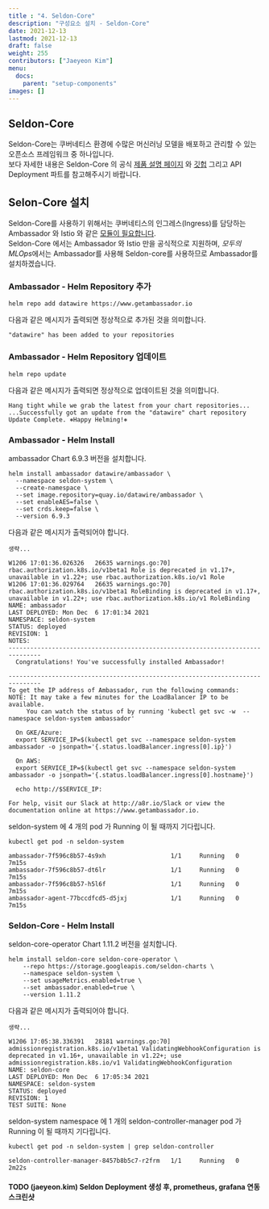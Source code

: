 ```yaml
---
title : "4. Seldon-Core"
description: "구성요소 설치 - Seldon-Core"
date: 2021-12-13
lastmod: 2021-12-13
draft: false
weight: 255
contributors: ["Jaeyeon Kim"]
menu:
  docs:
    parent: "setup-components"
images: []
---
```


## Seldon-Core

Seldon-Core는 쿠버네티스 환경에 수많은 머신러닝 모델을 배포하고 관리할 수 있는 오픈소스 프레임워크 중 하나입니다.  
보다 자세한 내용은 Seldon-Core 의 공식 [제품 설명 페이지](https://www.seldon.io/tech/products/core/) 와 [깃헙](https://github.com/SeldonIO/seldon-core) 그리고 API Deployment 파트를 참고해주시기 바랍니다.

## Selon-Core 설치

Seldon-Core를 사용하기 위해서는 쿠버네티스의 인그레스(Ingress)를 담당하는 Ambassador 와 Istio 와 같은 [모듈이 필요합니다](https://docs.seldon.io/projects/seldon-core/en/latest/workflow/install.html).  
Seldon-Core 에서는 Ambassador 와 Istio 만을 공식적으로 지원하며, *모두의 MLOps*에서는 Ambassador를 사용해 Seldon-core를 사용하므로 Ambassador를 설치하겠습니다.

### Ambassador - Helm Repository 추가

```text
helm repo add datawire https://www.getambassador.io
```

다음과 같은 메시지가 출력되면 정상적으로 추가된 것을 의미합니다.

```text
"datawire" has been added to your repositories
```

### Ambassador - Helm Repository 업데이트

```text
helm repo update
```

다음과 같은 메시지가 출력되면 정상적으로 업데이트된 것을 의미합니다.

```text
Hang tight while we grab the latest from your chart repositories...
...Successfully got an update from the "datawire" chart repository
Update Complete. ⎈Happy Helming!⎈
```

### Ambassador - Helm Install

ambassador Chart 6.9.3 버전을 설치합니다.

```text
helm install ambassador datawire/ambassador \
  --namespace seldon-system \
  --create-namespace \
  --set image.repository=quay.io/datawire/ambassador \
  --set enableAES=false \
  --set crds.keep=false \
  --version 6.9.3
```

다음과 같은 메시지가 출력되어야 합니다.

```text
생략...

W1206 17:01:36.026326   26635 warnings.go:70] rbac.authorization.k8s.io/v1beta1 Role is deprecated in v1.17+, unavailable in v1.22+; use rbac.authorization.k8s.io/v1 Role
W1206 17:01:36.029764   26635 warnings.go:70] rbac.authorization.k8s.io/v1beta1 RoleBinding is deprecated in v1.17+, unavailable in v1.22+; use rbac.authorization.k8s.io/v1 RoleBinding
NAME: ambassador
LAST DEPLOYED: Mon Dec  6 17:01:34 2021
NAMESPACE: seldon-system
STATUS: deployed
REVISION: 1
NOTES:
-------------------------------------------------------------------------------
  Congratulations! You've successfully installed Ambassador!

-------------------------------------------------------------------------------
To get the IP address of Ambassador, run the following commands:
NOTE: It may take a few minutes for the LoadBalancer IP to be available.
     You can watch the status of by running 'kubectl get svc -w  --namespace seldon-system ambassador'

  On GKE/Azure:
  export SERVICE_IP=$(kubectl get svc --namespace seldon-system ambassador -o jsonpath='{.status.loadBalancer.ingress[0].ip}')

  On AWS:
  export SERVICE_IP=$(kubectl get svc --namespace seldon-system ambassador -o jsonpath='{.status.loadBalancer.ingress[0].hostname}')

  echo http://$SERVICE_IP:

For help, visit our Slack at http://a8r.io/Slack or view the documentation online at https://www.getambassador.io.
```

seldon-system 에 4 개의 pod 가 Running 이 될 때까지 기다립니다.

```text
kubectl get pod -n seldon-system
```

```text
ambassador-7f596c8b57-4s9xh                  1/1     Running   0          7m15s
ambassador-7f596c8b57-dt6lr                  1/1     Running   0          7m15s
ambassador-7f596c8b57-h5l6f                  1/1     Running   0          7m15s
ambassador-agent-77bccdfcd5-d5jxj            1/1     Running   0          7m15s
```

### Seldon-Core - Helm Install

seldon-core-operator Chart 1.11.2 버전을 설치합니다.

```text
helm install seldon-core seldon-core-operator \
    --repo https://storage.googleapis.com/seldon-charts \
    --namespace seldon-system \
    --set usageMetrics.enabled=true \
    --set ambassador.enabled=true \
    --version 1.11.2
```

다음과 같은 메시지가 출력되어야 합니다.

```text
생략...

W1206 17:05:38.336391   28181 warnings.go:70] admissionregistration.k8s.io/v1beta1 ValidatingWebhookConfiguration is deprecated in v1.16+, unavailable in v1.22+; use admissionregistration.k8s.io/v1 ValidatingWebhookConfiguration
NAME: seldon-core
LAST DEPLOYED: Mon Dec  6 17:05:34 2021
NAMESPACE: seldon-system
STATUS: deployed
REVISION: 1
TEST SUITE: None
```

seldon-system namespace 에 1 개의 seldon-controller-manager pod 가 Running 이 될 때까지 기다립니다.

```text
kubectl get pod -n seldon-system | grep seldon-controller
```

```text
seldon-controller-manager-8457b8b5c7-r2frm   1/1     Running   0          2m22s
```

#### TODO (jaeyeon.kim) Seldon Deployment 생성 후, prometheus, grafana 연동 스크린샷
